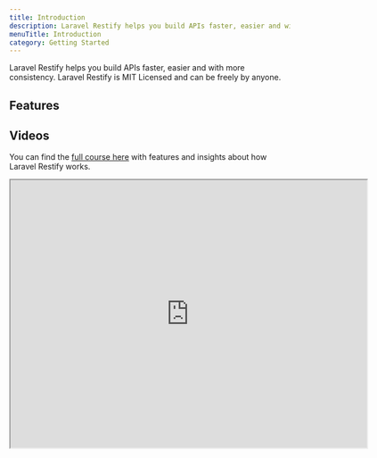 ```yaml
---
title: Introduction
description: Laravel Restify helps you build APIs faster, easier and with more consistency.
menuTitle: Introduction
category: Getting Started
---
```


Laravel Restify helps you build APIs faster, easier and with more consistency.
Laravel Restify is MIT Licensed and can be freely by anyone.

## Features

<list :items="[
'CRUD over entities',
'Authentication with Sanctum',
'Handy Response maker',
'Powerful Search',
'Integrated Exception handler',
'JSON:API consistency'
]">
</list>

## Videos

You can find the [full course here](https://www.binarcode.com/learn/restify) with features and insights about how Laravel Restify works.

<iframe src="https://player.vimeo.com/video/502759392" width="640" height="480">
</iframe>




